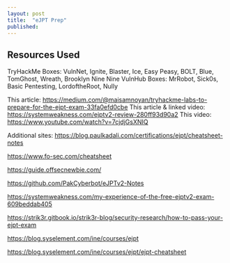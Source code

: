 ```yaml
---
layout: post
title:  "eJPT Prep"
published: 
---
```


<H2>Resources Used</H2>
TryHackMe Boxes: VulnNet, Ignite, Blaster, Ice, Easy Peasy, BOLT, Blue, TomGhost, Wreath, Brooklyn Nine Nine
VulnHub Boxes: MrRobot, Sick0s, Basic Pentesting, LordoftheRoot, Nully

This article: https://medium.com/@maisamnoyan/tryhackme-labs-to-prepare-for-the-ejpt-exam-33fa0efd0cbe
This article & linked video: https://systemweakness.com/ejptv2-review-280ff93d90a2
This video: https://www.youtube.com/watch?v=7cjdjGsXNIQ

Additional sites:
https://blog.paulkadali.com/certifications/ejpt/cheatsheet-notes

https://www.fo-sec.com/cheatsheet

https://guide.offsecnewbie.com/

https://github.com/PakCyberbot/eJPTv2-Notes

https://systemweakness.com/my-experience-of-the-free-ejptv2-exam-609beddab405

https://strik3r.gitbook.io/strik3r-blog/security-research/how-to-pass-your-ejpt-exam 

https://blog.syselement.com/ine/courses/ejpt

https://blog.syselement.com/ine/courses/ejpt/ejpt-cheatsheet